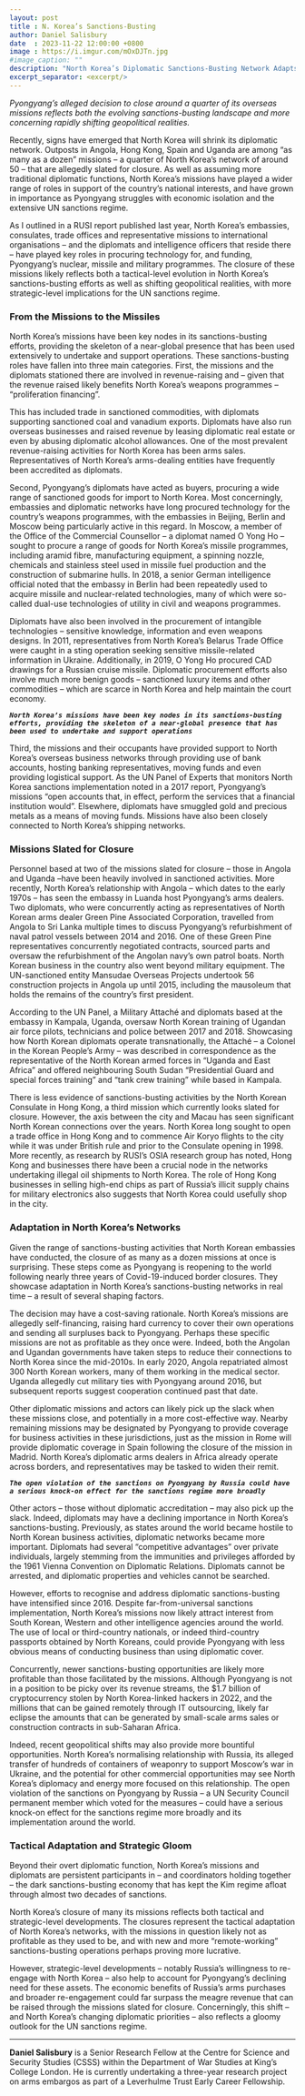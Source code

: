 ```yaml
---
layout: post
title : N. Korea’s Sanctions-Busting
author: Daniel Salisbury
date  : 2023-11-22 12:00:00 +0800
image : https://i.imgur.com/mOxDJTn.jpg
#image_caption: ""
description: "North Korea’s Diplomatic Sanctions-Busting Network Adapts to Changing Times"
excerpt_separator: <excerpt/>
---
```


_Pyongyang’s alleged decision to close around a quarter of its overseas missions reflects both the evolving sanctions-busting landscape and more concerning rapidly shifting geopolitical realities._

<excerpt/>

Recently, signs have emerged that North Korea will shrink its diplomatic network. Outposts in Angola, Hong Kong, Spain and Uganda are among “as many as a dozen” missions – a quarter of North Korea’s network of around 50 – that are allegedly slated for closure. As well as assuming more traditional diplomatic functions, North Korea’s missions have played a wider range of roles in support of the country’s national interests, and have grown in importance as Pyongyang struggles with economic isolation and the extensive UN sanctions regime.

As I outlined in a RUSI report published last year, North Korea’s embassies, consulates, trade offices and representative missions to international organisations – and the diplomats and intelligence officers that reside there – have played key roles in procuring technology for, and funding, Pyongyang’s nuclear, missile and military programmes. The closure of these missions likely reflects both a tactical-level evolution in North Korea’s sanctions-busting efforts as well as shifting geopolitical realities, with more strategic-level implications for the UN sanctions regime.


### From the Missions to the Missiles

North Korea’s missions have been key nodes in its sanctions-busting efforts, providing the skeleton of a near-global presence that has been used extensively to undertake and support operations. These sanctions-busting roles have fallen into three main categories. First, the missions and the diplomats stationed there are involved in revenue-raising and – given that the revenue raised likely benefits North Korea’s weapons programmes – “proliferation financing”.

This has included trade in sanctioned commodities, with diplomats supporting sanctioned coal and vanadium exports. Diplomats have also run overseas businesses and raised revenue by leasing diplomatic real estate or even by abusing diplomatic alcohol allowances. One of the most prevalent revenue-raising activities for North Korea has been arms sales. Representatives of North Korea’s arms-dealing entities have frequently been accredited as diplomats.

Second, Pyongyang’s diplomats have acted as buyers, procuring a wide range of sanctioned goods for import to North Korea. Most concerningly, embassies and diplomatic networks have long procured technology for the country’s weapons programmes, with the embassies in Beijing, Berlin and Moscow being particularly active in this regard. In Moscow, a member of the Office of the Commercial Counsellor – a diplomat named O Yong Ho – sought to procure a range of goods for North Korea’s missile programmes, including aramid fibre, manufacturing equipment, a spinning nozzle, chemicals and stainless steel used in missile fuel production and the construction of submarine hulls. In 2018, a senior German intelligence official noted that the embassy in Berlin had been repeatedly used to acquire missile and nuclear-related technologies, many of which were so-called dual-use technologies of utility in civil and weapons programmes.

Diplomats have also been involved in the procurement of intangible technologies – sensitive knowledge, information and even weapons designs. In 2011, representatives from North Korea’s Belarus Trade Office were caught in a sting operation seeking sensitive missile-related information in Ukraine. Additionally, in 2019, O Yong Ho procured CAD drawings for a Russian cruise missile. Diplomatic procurement efforts also involve much more benign goods – sanctioned luxury items and other commodities – which are scarce in North Korea and help maintain the court economy.

___`North Korea’s missions have been key nodes in its sanctions-busting efforts, providing the skeleton of a near-global presence that has been used to undertake and support operations`___

Third, the missions and their occupants have provided support to North Korea’s overseas business networks through providing use of bank accounts, hosting banking representatives, moving funds and even providing logistical support. As the UN Panel of Experts that monitors North Korea sanctions implementation noted in a 2017 report, Pyongyang’s missions “open accounts that, in effect, perform the services that a financial institution would”. Elsewhere, diplomats have smuggled gold and precious metals as a means of moving funds. Missions have also been closely connected to North Korea’s shipping networks.


### Missions Slated for Closure

Personnel based at two of the missions slated for closure – those in Angola and Uganda –have been heavily involved in sanctioned activities. More recently, North Korea’s relationship with Angola – which dates to the early 1970s – has seen the embassy in Luanda host Pyongyang’s arms dealers. Two diplomats, who were concurrently acting as representatives of North Korean arms dealer Green Pine Associated Corporation, travelled from Angola to Sri Lanka multiple times to discuss Pyongyang’s refurbishment of naval patrol vessels between 2014 and 2016. One of these Green Pine representatives concurrently negotiated contracts, sourced parts and oversaw the refurbishment of the Angolan navy’s own patrol boats. North Korean business in the country also went beyond military equipment. The UN-sanctioned entity Mansudae Overseas Projects undertook 56 construction projects in Angola up until 2015, including the mausoleum that holds the remains of the country’s first president.

According to the UN Panel, a Military Attaché and diplomats based at the embassy in Kampala, Uganda, oversaw North Korean training of Ugandan air force pilots, technicians and police between 2017 and 2018. Showcasing how North Korean diplomats operate transnationally, the Attaché – a Colonel in the Korean People’s Army – was described in correspondence as the representative of the North Korean armed forces in “Uganda and East Africa” and offered neighbouring South Sudan “Presidential Guard and special forces training” and “tank crew training” while based in Kampala.

There is less evidence of sanctions-busting activities by the North Korean Consulate in Hong Kong, a third mission which currently looks slated for closure. However, the axis between the city and Macau has seen significant North Korean connections over the years. North Korea long sought to open a trade office in Hong Kong and to commence Air Koryo flights to the city while it was under British rule and prior to the Consulate opening in 1998. More recently, as research by RUSI’s OSIA research group has noted, Hong Kong and businesses there have been a crucial node in the networks undertaking illegal oil shipments to North Korea. The role of Hong Kong businesses in selling high-end chips as part of Russia’s illicit supply chains for military electronics also suggests that North Korea could usefully shop in the city.


### Adaptation in North Korea’s Networks

Given the range of sanctions-busting activities that North Korean embassies have conducted, the closure of as many as a dozen missions at once is surprising. These steps come as Pyongyang is reopening to the world following nearly three years of Covid-19-induced border closures. They showcase adaptation in North Korea’s sanctions-busting networks in real time – a result of several shaping factors.

The decision may have a cost-saving rationale. North Korea’s missions are allegedly self-financing, raising hard currency to cover their own operations and sending all surpluses back to Pyongyang. Perhaps these specific missions are not as profitable as they once were. Indeed, both the Angolan and Ugandan governments have taken steps to reduce their connections to North Korea since the mid-2010s. In early 2020, Angola repatriated almost 300 North Korean workers, many of them working in the medical sector. Uganda allegedly cut military ties with Pyongyang around 2016, but subsequent reports suggest cooperation continued past that date.

Other diplomatic missions and actors can likely pick up the slack when these missions close, and potentially in a more cost-effective way. Nearby remaining missions may be designated by Pyongyang to provide coverage for business activities in these jurisdictions, just as the mission in Rome will provide diplomatic coverage in Spain following the closure of the mission in Madrid. North Korea’s diplomatic arms dealers in Africa already operate across borders, and representatives may be tasked to widen their remit.

___`The open violation of the sanctions on Pyongyang by Russia could have a serious knock-on effect for the sanctions regime more broadly`___

Other actors – those without diplomatic accreditation – may also pick up the slack. Indeed, diplomats may have a declining importance in North Korea’s sanctions-busting. Previously, as states around the world became hostile to North Korean business activities, diplomatic networks became more important. Diplomats had several “competitive advantages” over private individuals, largely stemming from the immunities and privileges afforded by the 1961 Vienna Convention on Diplomatic Relations. Diplomats cannot be arrested, and diplomatic properties and vehicles cannot be searched.

However, efforts to recognise and address diplomatic sanctions-busting have intensified since 2016. Despite far-from-universal sanctions implementation, North Korea’s missions now likely attract interest from South Korean, Western and other intelligence agencies around the world. The use of local or third-country nationals, or indeed third-country passports obtained by North Koreans, could provide Pyongyang with less obvious means of conducting business than using diplomatic cover.

Concurrently, newer sanctions-busting opportunities are likely more profitable than those facilitated by the missions. Although Pyongyang is not in a position to be picky over its revenue streams, the $1.7 billion of cryptocurrency stolen by North Korea-linked hackers in 2022, and the millions that can be gained remotely through IT outsourcing, likely far eclipse the amounts that can be generated by small-scale arms sales or construction contracts in sub-Saharan Africa.

Indeed, recent geopolitical shifts may also provide more bountiful opportunities. North Korea’s normalising relationship with Russia, its alleged transfer of hundreds of containers of weaponry to support Moscow’s war in Ukraine, and the potential for other commercial opportunities may see North Korea’s diplomacy and energy more focused on this relationship. The open violation of the sanctions on Pyongyang by Russia – a UN Security Council permanent member which voted for the measures – could have a serious knock-on effect for the sanctions regime more broadly and its implementation around the world.


### Tactical Adaptation and Strategic Gloom

Beyond their overt diplomatic function, North Korea’s missions and diplomats are persistent participants in – and coordinators holding together – the dark sanctions-busting economy that has kept the Kim regime afloat through almost two decades of sanctions.

North Korea’s closure of many its missions reflects both tactical and strategic-level developments. The closures represent the tactical adaptation of North Korea’s networks, with the missions in question likely not as profitable as they used to be, and with new and more “remote-working” sanctions-busting operations perhaps proving more lucrative.

However, strategic-level developments – notably Russia’s willingness to re-engage with North Korea – also help to account for Pyongyang’s declining need for these assets. The economic benefits of Russia’s arms purchases and broader re-engagement could far surpass the meagre revenue that can be raised through the missions slated for closure. Concerningly, this shift – and North Korea’s changing diplomatic priorities – also reflects a gloomy outlook for the UN sanctions regime.

---

__Daniel Salisbury__ is a Senior Research Fellow at the Centre for Science and Security Studies (CSSS) within the Department of War Studies at King’s College London. He is currently undertaking a three-year research project on arms embargos as part of a Leverhulme Trust Early Career Fellowship.
